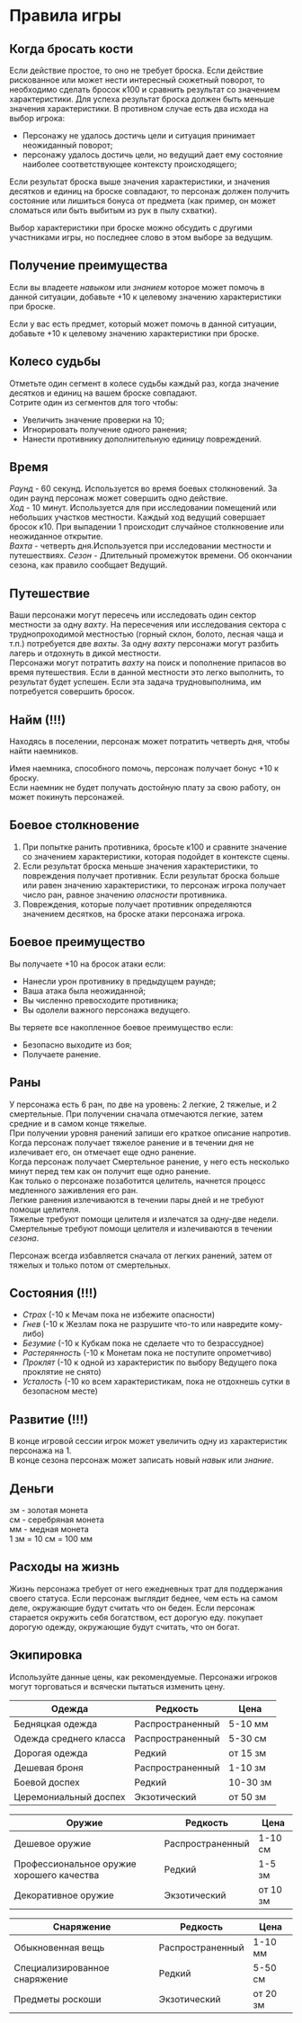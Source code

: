 # Правила игры

## Когда бросать кости

Если действие простое, то оно не требует броска.
Если действие рискованное или может нести интересный сюжетный поворот, то необходимо сделать бросок к100 и сравнить результат со значением характеристики. Для успеха результат броска должен быть меньше значения характеристики. В противном случае есть два исхода на выбор игрока:  

* Персонажу не удалось достичь цели и ситуация принимает неожиданный поворот;  
* персонажу удалось достичь цели, но ведущий дает ему состояние наиболее соответствующее контексту происходящего;

Если результат броска выше значения характеристики, и значения десятков и единиц на броске совпадают, то персонаж должен получить состояние или лишиться бонуса от предмета (как пример, он может сломаться или быть выбитым из рук в пылу схватки). 

Выбор характеристики при броске можно обсудить с другими участниками игры, но последнее слово в этом выборе за ведущим.

## Получение преимущества

Если вы владеете *навыком* или *знанием* которое может помочь в данной ситуации, добавьте +10 к целевому значению характеристики при броске.

Если у вас есть предмет, который может помочь в данной ситуации, добавьте +10 к целевому значению характеристики при броске.

## Колесо судьбы

Отметьте один сегмент в колесе судьбы каждый раз, когда значение десятков и единиц на вашем броске совпадают.  
Сотрите один из сегментов для того чтобы:

* Увеличить значение проверки на 10;
* Игнорировать получение одного ранения;  
* Нанести противнику дополнительную единицу повреждений.  

## Время

*Раунд* - 60 секунд. Используется во время боевых столкновений. За один раунд персонаж может совершить одно действие.  
*Ход* - 10 минут. Используется для при исследовании помещений или небольших участков местности. Каждый ход ведущий совершает бросок к10. При выпадении 1 происходит случайное столкновение или неожиданное открытие.  
*Вахта* - четверть дня.Используется при исследовании местности и путешествиях.
*Сезон* - Длительный промежуток времени. Об окончании сезона, как правило сообщает Ведущий.

## Путешествие

Ваши персонажи могут пересечь или исследовать один сектор местности за одну *вахту*.
На пересечения или исследования сектора с труднопроходимой местностью (горный склон, болото, лесная чаща и т.п.) потребуется две *вахты*.
За одну *вахту* персонажи могут разбить лагерь и отдохнуть в дикой местности.  
Персонажи могут потратить *вахту* на поиск и пополнение припасов во время путешествия. Если в данной местности это легко выполнить, то результат будет успешен. Если эта задача трудновыполнима, им потребуется совершить бросок.  

## Найм (!!!)

Находясь в поселении, персонаж может потратить четверть дня, чтобы найти наемников.

Имея наемника, способного помочь, персонаж получает бонус +10 к броску.  
Если наемник не будет получать достойную плату за свою работу, он может покинуть персонажей.    

## Боевое столкновение

1. При попытке ранить противника, бросьте к100 и сравните значение со значением характеристики, которая подойдет в контексте сцены.
2. Если результат броска меньше значения характеристики, то повреждения получает противник. Если результат броска больше или равен значению характеристики, то персонаж игрока получает число ран, равное значению *опасности* противника.
3. Повреждения, которые получает противник определяются значением десятков, на броске атаки персонажа игрока.

## Боевое преимущество

Вы получаете +10 на бросок атаки если:  
* Нанесли урон противнику в предыдущем раунде;  
* Ваша атака была неожиданной;  
* Вы численно превосходите противника;  
* Вы одолели важного персонажа ведущего.  

Вы теряете все накопленное боевое преимущество если:
* Безопасно выходите из боя;  
* Получаете ранение.  

## Раны

У персонажа есть 6 ран, по две на уровень: 2 легкие, 2 тяжелые, и 2 смертельные.
При получении сначала отмечаются легкие, затем средние и в самом конце тяжелые.  
При получении уровня ранений запиши его краткое описание напротив.
Когда персонаж получает тяжелое ранение и в течении дня не излечивает его, он отмечает еще одно ранение.  
Когда персонаж получает Смертельное ранение, у него есть несколько минут перед тем как он получит еще одно ранение.  
Как только о персонаже позаботится целитель, начнется процесс медленного заживления его ран.  
Легкие ранения излечиваются в течении пары дней и не требуют помощи целителя.  
Тяжелые требуют помощи целителя и излечатся за одну-две недели.   
Смертельные требуют помощи целителя и излечиваются в течении *сезона*.  

Персонаж всегда избавляется сначала от легких ранений, затем от тяжелых и только потом от смертельных.  

## Состояния (!!!)

* *Страх* (-10 к Мечам пока не избежите опасности)
* *Гнев* (-10 к Жезлам пока не разрушите что-то или навредите кому-либо)
* *Безумие* (-10 к Кубкам пока не сделаете что то безрассудное)
* *Растерянность* (-10 к Монетам пока не поступите опрометчиво) 
* *Проклят* (-10 к одной из характеристик по выбору Ведущего пока проклятие не снято)
* *Усталость* (-10 ко всем характеристикам, пока не отдохнешь сутки в безопасном месте)

## Развитие (!!!)

В конце игровой сессии игрок может увеличить одну из характеристик персонажа на 1.  
В конце сезона персонаж может записать новый *навык* или *знание*.

## Деньги  

зм - золотая монета  
см - серебряная монета  
мм - медная монета  
1 зм = 10 см = 100 мм  

## Расходы на жизнь

Жизнь персонажа требует от него ежедневных трат для поддержания своего статуса. Если персонаж выглядит беднее, чем есть на самом деле, окружающие будут считать что он беден. Если персонаж старается окружить себя богатством, ест дорогую еду. покупает дорогую одежду, окружающие будут считать, что он богат.  

## Экипировка 

Используйте данные цены, как рекомендуемые. Персонажи игроков могут торговаться и всячески пытаться изменить цену.  

**Одежда** | **Редкость** | **Цена**
---|---|---
Бедняцкая одежда |Распространенный| 5-10 мм
Одежда среднего класса |Распространенный| 5-30 см
Дорогая одежда |Редкий| от 15 зм
Дешевая броня |Распространенный| 1-10 зм
Боевой доспех |Редкий| 10-30 зм
Церемониальный доспех |Экзотический| от 50 зм

**Оружие** | **Редкость** | **Цена**
---|---|---
Дешевое оружие |Распространенный| 1-10 см
Профессиональное оружие хорошего качества|Редкий| 1-5 зм
Декоративное оружие |Экзотический| от 10 зм

**Снаряжение** | **Редкость** | **Цена**
---|---|---
Обыкновенная вещь |Распространенный| 1-10 мм
Специализированное снаряжение |Редкий| 5-50 см
Предметы роскоши |Экзотический| от 20 зм
